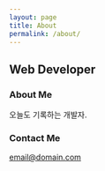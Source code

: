 ```yaml
---
layout: page
title: About
permalink: /about/
---
```


## Web Developer

### About Me

오늘도 기록하는 개발자.

### Contact Me

[email@domain.com](mailto:email@domain.com)
